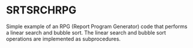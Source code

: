 # SRTSRCHRPG
Simple example of an RPG (Report Program Generator) code that performs a linear search and bubble sort.
The linear search and bubble sort operations are implemented as subprocedures.
